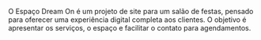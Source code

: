 O Espaço Dream On é um projeto de site para um salão de festas, pensado para oferecer uma experiência digital completa aos clientes. O objetivo é apresentar os serviços, o espaço e facilitar o contato para agendamentos.
